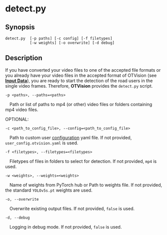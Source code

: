 # detect.py

## Synopsis

```text
detect.py  [-p paths] [-c config] [-f filetypes]
           [-w weights] [-o overwrite] [-d debug]
```

## Description

If you have converted your video files to one of the accepted file formats or you already have your video files in the accepted format of OTVision (see [**Input Data**](../firstuse/#input-data)), you are ready to start the detection of the road users in the single video frames. Therefore, **OTVision** provides the `detect.py` script.

`-p <paths>, --paths=<paths>`

&emsp;Path or list of paths to mp4 (or other) video files or folders containing mp4 video files.

OPTIONAL:

`-c <path_to_config_file>, --config=<path_to_config_file>`

&emsp;Path to custom user [configuration](../configuration/) yaml file. If not provided, `user_config.otvision.yaml` is used.

`-f <filetypes>, --filetypes=<filetypes>`

&emsp;Filetypes of files in folders to select for detection. If not provided, `mp4` is used.

`-w <weights>, --weights=<weights>`

&emsp;Name of weights from PyTorch hub or Path to weights file. If not provided, the standard `YOLOv5s.pt` weights are used.

`-o, --overwrite`

&emsp;Overwrite existing output files. If not provided, `false` is used.

`-d, --debug`

&emsp;Logging in debug mode. If not provided, `false` is used.

